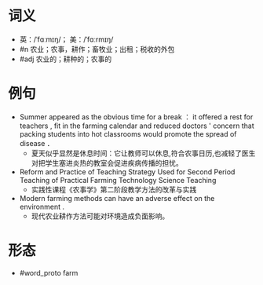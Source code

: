 # 词义
- 英：/ˈfɑːmɪŋ/； 美：/ˈfɑːrmɪŋ/
- #n 农业；农事，耕作；畜牧业；出租；税收的外包
- #adj 农业的；耕种的；农事的
# 例句
- Summer appeared as the obvious time for a break ： it offered a rest for teachers , fit in the farming calendar and reduced doctors ' concern that packing students into hot classrooms would promote the spread of disease ．
	- 夏天似乎显然是休息时间：它让教师可以休息,符合农事日历,也减轻了医生对把学生塞进炎热的教室会促进疾病传播的担忧。
- Reform and Practice of Teaching Strategy Used for Second Period Teaching of Practical Farming Technology Science Teaching
	- 实践性课程《农事学》第二阶段教学方法的改革与实践
- Modern farming methods can have an adverse effect on the environment .
	- 现代农业耕作方法可能对环境造成负面影响。
# 形态
- #word_proto farm
